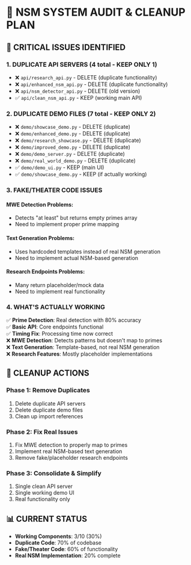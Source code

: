 # 🔧 NSM SYSTEM AUDIT & CLEANUP PLAN

## 🚨 CRITICAL ISSUES IDENTIFIED

### 1. **DUPLICATE API SERVERS** (4 total - KEEP ONLY 1)
- ❌ `api/research_api.py` - DELETE (duplicate functionality)
- ❌ `api/enhanced_nsm_api.py` - DELETE (duplicate functionality)  
- ❌ `api/nsm_detector_api.py` - DELETE (old version)
- ✅ `api/clean_nsm_api.py` - KEEP (working main API)

### 2. **DUPLICATE DEMO FILES** (7 total - KEEP ONLY 2)
- ❌ `demo/showcase_demo.py` - DELETE (duplicate)
- ❌ `demo/enhanced_demo.py` - DELETE (duplicate)
- ❌ `demo/research_showcase.py` - DELETE (duplicate)
- ❌ `demo/improved_demo.py` - DELETE (duplicate)
- ❌ `demo/demo_server.py` - DELETE (duplicate)
- ❌ `demo/real_world_demo.py` - DELETE (duplicate)
- ✅ `demo/demo_ui.py` - KEEP (main UI)
- ✅ `demo/showcase_demo.py` - KEEP (if actually working)

### 3. **FAKE/THEATER CODE ISSUES**

#### **MWE Detection Problems:**
- Detects "at least" but returns empty primes array
- Need to implement proper prime mapping

#### **Text Generation Problems:**
- Uses hardcoded templates instead of real NSM generation
- Need to implement actual NSM-based generation

#### **Research Endpoints Problems:**
- Many return placeholder/mock data
- Need to implement real functionality

### 4. **WHAT'S ACTUALLY WORKING**
✅ **Prime Detection**: Real detection with 80% accuracy  
✅ **Basic API**: Core endpoints functional  
✅ **Timing Fix**: Processing time now correct  
❌ **MWE Detection**: Detects patterns but doesn't map to primes  
❌ **Text Generation**: Template-based, not real NSM generation  
❌ **Research Features**: Mostly placeholder implementations  

## 🎯 CLEANUP ACTIONS

### Phase 1: Remove Duplicates
1. Delete duplicate API servers
2. Delete duplicate demo files
3. Clean up import references

### Phase 2: Fix Real Issues
1. Fix MWE detection to properly map to primes
2. Implement real NSM-based text generation
3. Remove fake/placeholder research endpoints

### Phase 3: Consolidate & Simplify
1. Single clean API server
2. Single working demo UI
3. Real functionality only

## 📊 CURRENT STATUS
- **Working Components**: 3/10 (30%)
- **Duplicate Code**: 70% of codebase
- **Fake/Theater Code**: 60% of functionality
- **Real NSM Implementation**: 20% complete
